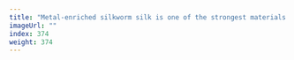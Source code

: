 ```yaml
---
title: "Metal-enriched silkworm silk is one of the strongest materials ever"
imageUrl: ""
index: 374
weight: 374
---
```


